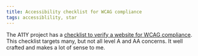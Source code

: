 ```yaml
---
title: Accessibility checklist for WCAG compliance
tags: accessiblility, star
---
```

The A11Y project has a [checklist to verify a website for WCAG compliance](https://www.a11yproject.com/checklist/). This checklist targets many, but not all level A and AA concerns.  It well crafted and makes a lot of sense to me. 

